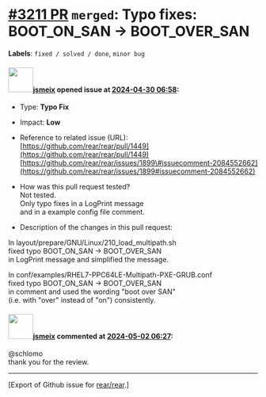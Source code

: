 [\#3211 PR](https://github.com/rear/rear/pull/3211) `merged`: Typo fixes: BOOT\_ON\_SAN -&gt; BOOT\_OVER\_SAN
=============================================================================================================

**Labels**: `fixed / solved / done`, `minor bug`

#### <img src="https://avatars.githubusercontent.com/u/1788608?u=925fc54e2ce01551392622446ece427f51e2f0ce&v=4" width="50">[jsmeix](https://github.com/jsmeix) opened issue at [2024-04-30 06:58](https://github.com/rear/rear/pull/3211):

-   Type: **Typo Fix**

-   Impact: **Low**

-   Reference to related issue (URL):  
    [https://github.com/rear/rear/pull/1449](https://github.com/rear/rear/pull/1449)  
    [https://github.com/rear/rear/issues/1899\#issuecomment-2084552662](https://github.com/rear/rear/issues/1899#issuecomment-2084552662)

-   How was this pull request tested?  
    Not tested.  
    Only typo fixes in a LogPrint message  
    and in a example config file comment.

-   Description of the changes in this pull request:

In layout/prepare/GNU/Linux/210\_load\_multipath.sh  
fixed typo BOOT\_ON\_SAN -&gt; BOOT\_OVER\_SAN  
in LogPrint message and simplified the message.

In conf/examples/RHEL7-PPC64LE-Multipath-PXE-GRUB.conf  
fixed typo BOOT\_ON\_SAN -&gt; BOOT\_OVER\_SAN  
in comment and used the wording "boot over SAN"  
(i.e. with "over" instead of "on") consistently.

#### <img src="https://avatars.githubusercontent.com/u/1788608?u=925fc54e2ce01551392622446ece427f51e2f0ce&v=4" width="50">[jsmeix](https://github.com/jsmeix) commented at [2024-05-02 06:27](https://github.com/rear/rear/pull/3211#issuecomment-2089708805):

@schlomo  
thank you for the review.

------------------------------------------------------------------------

\[Export of Github issue for
[rear/rear](https://github.com/rear/rear).\]
